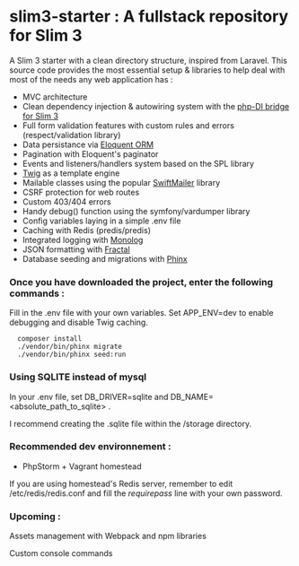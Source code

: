 # slim3-starter : A fullstack repository for Slim 3

A Slim 3 starter with a clean directory structure, inspired from Laravel. 
This source code provides the most essential setup & libraries to help deal with most of the needs any web application has : 

- MVC architecture
- Clean dependency injection & autowiring system with the [php-DI bridge for Slim 3](http://php-di.org/doc/frameworks/slim.html)
- Full form validation features with custom rules and errors (respect/validation library)
- Data persistance via [Eloquent ORM](https://laravel.com/docs/5.6/eloquent)
- Pagination with Eloquent's paginator
- Events and listeners/handlers system based on the SPL library
- [Twig](https://twig.symfony.com) as a template engine
- Mailable classes using the popular [SwiftMailer](https://swiftmailer.symfony.com) library
- CSRF protection for web routes
- Custom 403/404 errors
- Handy debug() function using the symfony/vardumper library
- Config variables laying in a simple .env file
- Caching with Redis (predis/predis)
- Integrated logging with [Monolog](https://github.com/Seldaek/monolog)
- JSON formatting with [Fractal](https://fractal.thephpleague.com/)
- Database seeding and migrations with [Phinx](https://phinx.org/) 

### Once you have downloaded the project, enter the following commands : 

Fill in the .env file with your own variables. Set APP_ENV=dev to enable debugging and disable Twig caching.

      composer install
      ./vendor/bin/phinx migrate
      ./vendor/bin/phinx seed:run

### Using SQLITE instead of mysql

In your .env file, set DB\_DRIVER=sqlite and DB\_NAME=<absolute\_path\_to\_sqlite> .

I recommend creating the .sqlite file within the /storage directory.

### Recommended dev environnement : 
- PhpStorm + Vagrant homestead 

If you are using homestead's Redis server, remember to edit /etc/redis/redis.conf and fill the _requirepass_ line with your own password.

### Upcoming :

Assets management with Webpack and npm libraries

Custom console commands